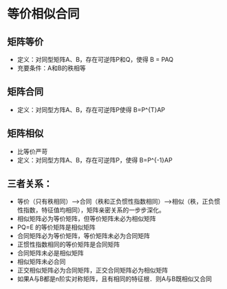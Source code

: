 # 等价相似合同

## 矩阵等价

+   定义：对同型矩阵A、B，存在可逆阵P和Q，使得 B = PAQ
+   充要条件：A和B的秩相等

## 矩阵合同

+   定义：对同型方阵A、B，存在可逆阵P使得 B=P^{T}AP

## 矩阵相似

+   比等价严苛
+   定义：对同型方阵A、B，存在可逆阵P，使得 B=P^{-1}AP

## 三者关系：

+   等价（只有秩相同）–>合同（秩和正负惯性指数相同）–>相似（秩，正负惯性指数，特征值均相同），矩阵亲密关系的一步步深化。
+   相似矩阵必为等价矩阵，但等价矩阵未必为相似矩阵  
+   PQ=E 的等价矩阵是相似矩阵
+   合同矩阵必为等价矩阵，等价矩阵未必为合同矩阵  
+   正惯性指数相同的等价矩阵是合同矩阵
+   合同矩阵未必是相似矩阵
+   相似矩阵未必合同
+   正交相似矩阵必为合同矩阵，正交合同矩阵必为相似矩阵
+   如果A与B都是n阶实对称矩阵，且有相同的特征根．则A与B既相似又合同

